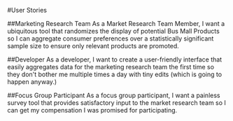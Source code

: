 #User Stories

##Marketing Research Team
As a Market Research Team Member, I want a ubiquitous tool that randomizes the display of potential Bus Mall Products so I can aggregate consumer preferences over a statistically significant sample size to ensure only relevant products are promoted.

##Developer
As a developer, I want to create a user-friendly interface that easily aggregates data for the marketing research team the first time so they don't bother me multiple times a day with tiny edits (which is going to happen anyway.)

##Focus Group Participant
As a focus group participant, I want a painless survey tool that provides satisfactory input to the market research team so I can get my compensation I was promised for participating.